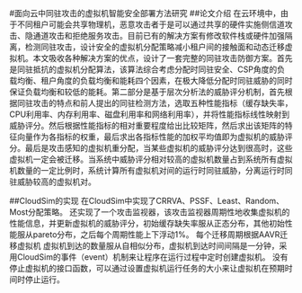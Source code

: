 #面向云中同驻攻击的虚拟机智能安全部署方法研究
##论文介绍
在云环境中，由于不同租户可能会共享物理机，恶意攻击者于是可以通过共享的硬件实施侧信道攻击、隐通道攻击和拒绝服务攻击。目前已有的解决方案有修改软件栈或硬件加强隔离，检测同驻攻击，设计安全的虚拟机分配策略减小租户间的接触面和动态迁移虚拟机。本文吸收各种解决方案的优点，设计了一套完整的同驻攻击防御方案。首先是同驻抵抗的虚拟机分配算法，该算法综合考虑分配时同驻安全、CSP角度的负载均衡、租户角度的负载均衡和能耗四个因素，在极大降低分配时同驻威胁的同时保证负载均衡和较低的能耗。第二部分是基于层次分析法的威胁评分机制，首先根据同驻攻击的特点和前人提出的同驻检测方法，选取五种性能指标（缓存缺失率，CPU利用率、内存利用率、磁盘利用率和网络利用率），并将性能指标线性映射到威胁评分。然后根据性能指标的相对重要程度给出比较矩阵，然后求出该矩阵的特征向量作为各指标的权重，最后求出各指标性能的加权平均值即为虚拟机的威胁评分。最后是攻击感知的虚拟机重分配，当某些虚拟机的威胁评分达到很高时，这些虚拟机一定会被迁移。当系统中威胁评分相对较高的虚拟机数量占到系统所有虚拟机数量的一定比例时，系统计算所有虚拟机对间的运行时同驻威胁，分离运行时同驻威胁较高的虚拟机对。

##CloudSim的实现
在CloudSim中实现了CRRVA、PSSF、Least、Random、Most分配策略。
还实现了一个攻击监视器，该攻击监视器周期性地收集虚拟机的性能信息，并更新虚拟机的威胁评分，初始缓存缺失率服从正态分布，其他初始性能服从pareto分布，之后每个周期性能上下浮动1%。
每个迁移周期根据AAVR迁移虚拟机
虚拟机到达的数量服从自相似分布，虚拟机到达时间间隔是一分钟，采用CloudSim的事件（event）机制来让程序在运行过程中定时创建虚拟机。
没有停止虚拟机的接口函数，可以通过设置虚拟机运行任务的大小来让虚拟机在预期时间时停止运行。
